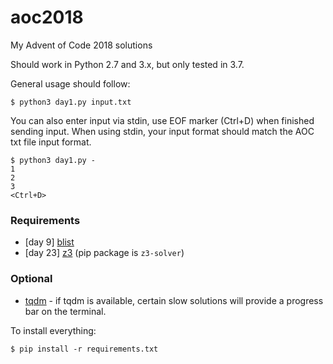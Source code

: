 # aoc2018
My Advent of Code 2018 solutions

Should work in Python 2.7 and 3.x, but only tested in 3.7.

General usage should follow:
```
$ python3 day1.py input.txt
```

You can also enter input via stdin, use EOF marker (Ctrl+D) when finished sending input.
When using stdin, your input format should match the AOC txt file input format.
```
$ python3 day1.py -
1
2
3
<Ctrl+D>
```

### Requirements

- \[day 9\] [blist](http://stutzbachenterprises.com/blist/)
- \[day 23] [z3](https://github.com/Z3Prover/z3) (pip package is `z3-solver`)

### Optional

- [tqdm](https://github.com/tqdm/tqdm) - if tqdm is available, certain slow solutions will provide a progress bar on the terminal.

To install everything:
```
$ pip install -r requirements.txt
```
